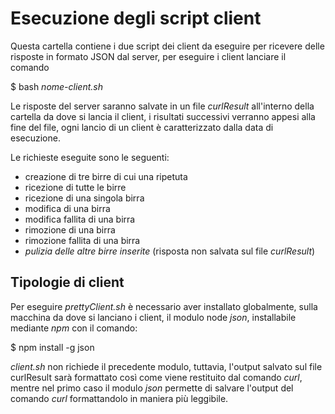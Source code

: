 # Esecuzione degli script client

Questa cartella contiene i due script dei client da eseguire per ricevere delle risposte in formato JSON dal server, per eseguire i client lanciare il comando

$ bash *nome-client.sh*

Le risposte del server saranno salvate in un file *curlResult* all'interno della cartella da dove si lancia il client, i risultati successivi verranno appesi alla fine del file, ogni lancio di un client è caratterizzato dalla data di esecuzione.

Le richieste eseguite sono le seguenti:
* creazione di tre birre di cui una ripetuta
* ricezione di tutte le birre
* ricezione di una singola birra
* modifica di una birra
* modifica fallita di una birra
* rimozione di una birra
* rimozione fallita di una birra
* *pulizia delle altre birre inserite* (risposta non salvata sul file *curlResult*)

## Tipologie di client

Per eseguire *prettyClient.sh* è necessario aver installato globalmente, sulla macchina da dove si lanciano i client, il modulo node *json*, installabile mediante *npm* con il comando:

$ npm install -g json

*client.sh* non richiede il precedente modulo, tuttavia, l'output salvato sul file curlResult sarà formattato così come viene restituito dal comando *curl*, mentre nel primo caso il modulo *json* permette di salvare l'output del comando *curl* formattandolo in maniera più leggibile.
